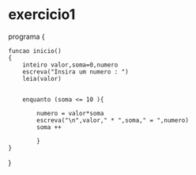 # exercicio1

programa
{
	
	funcao inicio()
	{
		inteiro valor,soma=0,numero
		escreva("Insira um numero : ")
		leia(valor)
			
			
		enquanto (soma <= 10 ){
		
			numero = valor*soma 
			escreva("\n",valor," * ",soma," = ",numero) 
			soma ++
			
			}
	}
}
